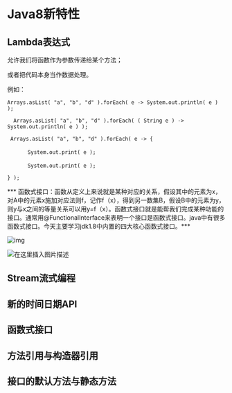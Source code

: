 # Java8新特性

## Lambda表达式

允许我们将函数作为参数传递给某个方法；

或者把代码本身当作数据处理。

例如： 

` Arrays.asList( "a", "b", "d" ).forEach( e -> System.out.println( e ) );  `

`  Arrays.asList( "a", "b", "d" ).forEach( ( String e ) -> System.out.println( e ) );`

`  Arrays.asList( "a", "b", "d" ).forEach( e -> { `  

​		`		System.out.print( e ); `

​		`		System.out.print( e ); `		

`} );`



*** 函数式接口：函数从定义上来说就是某种对应的关系，假设其中的元素为x，对A中的元素x施加对应法则f，记作f（x），得到另一数集B，假设B中的元素为y，则y与x之间的等量关系可以用y=f（x）。函数式接口就是能帮我们完成某种功能的接口。通常用@FunctionalInterface来表明一个接口是函数式接口。java中有很多函数式接口。今天主要学习jdk1.8中内置的四大核心函数式接口。***

![img](https://img-blog.csdnimg.cn/20200513104021722.PNG?x-oss-process=image/watermark,type_ZmFuZ3poZW5naGVpdGk,shadow_10,text_aHR0cHM6Ly9ibG9nLmNzZG4ubmV0L3FxXzI4MDgyNzU3,size_16,color_FFFFFF,t_70)



![在这里插入图片描述](https://img-blog.csdnimg.cn/20200513103908719.PNG?x-oss-process=image/watermark,type_ZmFuZ3poZW5naGVpdGk,shadow_10,text_aHR0cHM6Ly9ibG9nLmNzZG4ubmV0L3FxXzI4MDgyNzU3,size_16,color_FFFFFF,t_70)



## Stream流式编程



## 新的时间日期API

## 函数式接口

## 方法引用与构造器引用

## 接口的默认方法与静态方法

